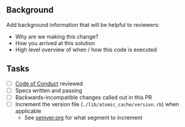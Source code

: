 Background
-----

Add background information that will be helpful to reviewers:
  * Why are we making this change?
  * How you arrived at this solution
  * High level overview of when / how this code is executed

Tasks
-----
* [ ] [Code of Conduct](https://github.com/Ibotta/atomic_cache/blob/master/CODE_OF_CONDUCT.md) reviewed
* [ ] Specs written and passing
* [ ] Backwards-incompatible changes called out in this PR
* [ ] Increment the version file (`./lib/atomic_cache/version.rb`) when applicable
    * See [semver.org](https://semver.org/) for what segment to increment
